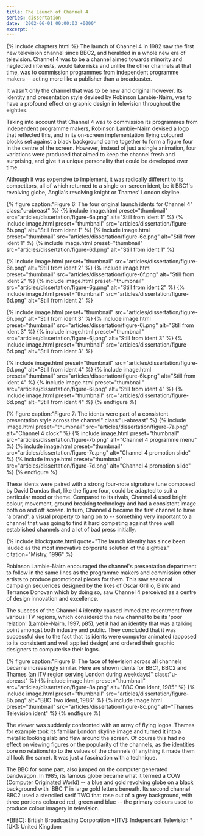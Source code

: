 ```yaml
---
title: The Launch of Channel 4
series: dissertation
date: '2002-06-01 00:00:03 +0000'
excerpt: ''
---
```

{% include chapters.html %} The launch of Channel 4 in 1982 saw the first new television channel since BBC2, and heralded in a whole new era of television. Channel 4 was to be a channel aimed towards minority and neglected interests, would take risks and unlike the other channels at that time, was to commission programmes from independent programme makers -- acting more like a publisher than a broadcaster.

It wasn't only the channel that was to be new and original however. Its identity and presentation style devised by Robinson Lambie-Nairn, was to have a profound effect on graphic design in television throughout the eighties.

Taking into account that Channel 4 was to commission its programmes from independent programme makers, Robinson Lambie-Nairn devised a logo that reflected this, and in its on-screen implementation flying coloured blocks set against a black background came together to form a figure four in the centre of the screen. However, instead of just a single animation, four variations were produced that aimed to keep the channel fresh and surprising, and give it a unique personality that could be developed over time.

Although it was expensive to implement, it was radically different to its competitors, all of which returned to a single on-screen ident, be it BBC1's revolving globe, Anglia's revolving knight or Thames' London skyline.

{% figure caption:"Figure 6: The four original launch idents for Channel 4" class:"u-abreast" %}
{% include image.html preset="thumbnail" src="articles/dissertation/figure-6a.png" alt="Still from ident 1" %}
{% include image.html preset="thumbnail" src="articles/dissertation/figure-6b.png" alt="Still from ident 1" %}
{% include image.html preset="thumbnail" src="articles/dissertation/figure-6c.png" alt="Still from ident 1" %}
{% include image.html preset="thumbnail" src="articles/dissertation/figure-6d.png" alt="Still from ident 1" %}

{% include image.html preset="thumbnail" src="articles/dissertation/figure-6e.png" alt="Still from ident 2" %}
{% include image.html preset="thumbnail" src="articles/dissertation/figure-6f.png" alt="Still from ident 2" %}
{% include image.html preset="thumbnail" src="articles/dissertation/figure-6g.png" alt="Still from ident 2" %}
{% include image.html preset="thumbnail" src="articles/dissertation/figure-6d.png" alt="Still from ident 2" %}

{% include image.html preset="thumbnail" src="articles/dissertation/figure-6h.png" alt="Still from ident 3" %}
{% include image.html preset="thumbnail" src="articles/dissertation/figure-6i.png" alt="Still from ident 3" %}
{% include image.html preset="thumbnail" src="articles/dissertation/figure-6j.png" alt="Still from ident 3" %}
{% include image.html preset="thumbnail" src="articles/dissertation/figure-6d.png" alt="Still from ident 3" %}

{% include image.html preset="thumbnail" src="articles/dissertation/figure-6d.png" alt="Still from ident 4" %}
{% include image.html preset="thumbnail" src="articles/dissertation/figure-6k.png" alt="Still from ident 4" %}
{% include image.html preset="thumbnail" src="articles/dissertation/figure-6l.png" alt="Still from ident 4" %}
{% include image.html preset="thumbnail" src="articles/dissertation/figure-6d.png" alt="Still from ident 4" %}
{% endfigure %}

{% figure caption:"Figure 7: The idents were part of a consistent presentation style across the channel" class:"u-abreast" %}
{% include image.html preset="thumbnail" src="articles/dissertation/figure-7a.png" alt="Channel 4 clock" %}
{% include image.html preset="thumbnail" src="articles/dissertation/figure-7b.png" alt="Channel 4 programme menu" %}
{% include image.html preset="thumbnail" src="articles/dissertation/figure-7c.png" alt="Channel 4 promotion slide" %}
{% include image.html preset="thumbnail" src="articles/dissertation/figure-7d.png" alt="Channel 4 promotion slide" %}
{% endfigure %}

These idents were paired with a strong four-note signature tune composed by David Dundas that, like the figure four, could be adapted to suit a particular mood or theme. Compared to its rivals, Channel 4 used bright colour, movement, ground breaking technology and had a consistent image both on and off screen. In turn, Channel 4 became the first channel to have 'a brand', a visual property to hang on to -- something very important to a channel that was going to find it hard competing against three well established channels and a lot of bad press initially.

{% include blockquote.html
  quote="The launch identity has since been lauded as the most innovative corporate solution of the eighties."
  citation="Mistry, 1996"
%}

Robinson Lambie-Nairn encouraged the channel's presentation department to follow in the same lines as the programme makers and commission other artists to produce promotional pieces for them. This saw seasonal campaign sequences designed by the likes of Oscar Grillio, Blink and Terrance Donovan which by doing so, saw Channel 4 perceived as a centre of design innovation and excellence.

The success of the Channel 4 identity caused immediate resentment from various ITV regions, which considered the new channel to be its 'poor relation' (Lambie-Nairn, 1997, p85), yet it had an identity that was a talking point amongst both industry and public. They concluded that it was successful due to the fact that its idents were computer animated (apposed to its consistent and well applied design) and ordered their graphic designers to computerise their logos.

{% figure caption:"Figure 8: The face of television across all channels became increasingly similar. Here are shown idents for BBC1, BBC2 and Thames (an ITV region serving London during weekdays)" class:"u-abreast" %}
{% include image.html preset="thumbnail" src="articles/dissertation/figure-8a.png" alt="BBC One ident, 1985" %}
{% include image.html preset="thumbnail" src="articles/dissertation/figure-8b.png" alt="BBC Two ident, 1986" %}
{% include image.html preset="thumbnail" src="articles/dissertation/figure-8c.png" alt="Thames Television ident" %}
{% endfigure %}

The viewer was suddenly confronted with an array of flying logos. Thames for example took its familiar London skyline image and turned it into a metallic looking slab and flew around the screen. Of course this had no effect on viewing figures or the popularity of the channels, as the identities bore no relationship to the values of the channels (if anything it made them all look the same). It was just a fascination with a technique.

The BBC for some part, also jumped on the computer generated bandwagon. In 1985, its famous globe became what it termed a COW (Computer Originated World) -- a blue and gold revolving globe on a black background with 'BBC 1' in large gold letters beneath. Its second channel BBC2 used a stenciled serif TWO that rose out of a grey background, with three portions coloured red, green and blue -- the primary colours used to produce colour imagery in television.

*[BBC]: British Broadcasting Corporation
*[ITV]: Independant Television
*[UK]: United Kingdom
